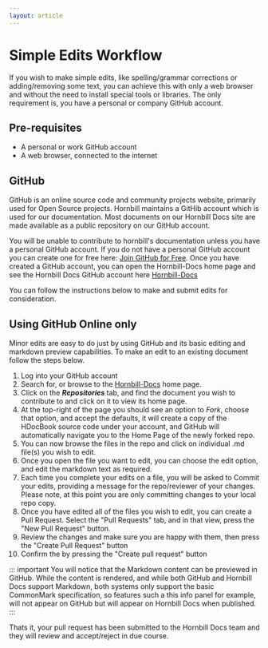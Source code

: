 ```yaml
---
layout: article
---
```

# Simple Edits Workflow

If you wish to make simple edits, like spelling/grammar corrections or adding/removing some text, you can achieve this with only a web browser and without the need to install special tools or libraries.  The only requirement is, you have a personal or company GitHub account. 

## Pre-requisites 
- A personal or work GitHub account
- A web browser, connected to the internet

## GitHub

GitHub is an online source code and community projects website, primarily used for Open Source projects.  Hornbill maintains a GitHib account which is used for our documentation.  Most documents on our Hornbill Docs site are made available as a public repository on our GitHub account.  

You will be unable to contribute to hornbill's documentation unless you have a personal GitHub account. If you do not have a personal GitHub account you can create one for free here: [Join GitHub for Free](https://github.com/join). Once you have created a GitHub account, you can open the Hornbill-Docs home page and see the Hornbill Docs GitHub account here [Hornbill-Docs](https://github.com/Hornbill-Docs)

You can follow the instructions below to make and submit edits for consideration. 

## Using GitHub Online only

Minor edits are easy to do just by using GitHub and its basic editing and markdown preview capabilities. To make an edit to an existing document follow the steps below. 

1. Log into your GitHub account
2. Search for, or browse to the [Hornbill-Docs](https://github.com/Hornbill-Docs) home page.
3. Click on the ***Repositories*** tab, and find the document you wish to contribute to and click on it to view its home page.
4. At the top-right of the page you should see an option to *Fork*, choose that option, and accept the defaults, it will create a copy of the HDocBook source code under your account, and GitHub will automatically navigate you to the Home Page of the newly forked repo. 
5. You can now browse the files in the repo and click on individual .md file(s) you wish to edit. 
6. Once you open the file you want to edit, you can choose the edit option, and edit the markdown text as required. 
7. Each time you complete your edits on a file, you will be asked to Commit your edits, providing a message for the repo/reviewer of your changes.  Please note, at this point you are only committing changes to your local repo copy. 
8. Once you have edited all of the files you wish to edit, you can create a Pull Request. Select the "Pull Requests" tab, and in that view, press the "New Pull Request" button. 
9. Review the changes and make sure you are happy with them, then press the "Create Pull Request" button
10. Confirm the by pressing the "Create pull request" button

::: important
You will notice that the Markdown content can be previewed in GitHub.  While the content is rendered, and while both GitHub and Hornbill Docs support Markdown, both systems only support the basic CommonMark specification, so features such a this info panel for example, will not appear on GitHub but will appear on Hornbill Docs when published. 
:::


Thats it, your pull request has been submitted to the Hornbill Docs team and they will review and accept/reject in due course. 
